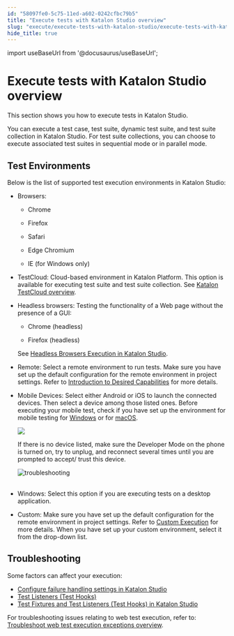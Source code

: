 ```yaml
---
id: "58097fe0-5c75-11ed-a602-0242cfbc79b5"
title: "Execute tests with Katalon Studio overview"
slug: "execute/execute-tests-with-katalon-studio/execute-tests-with-katalon-studio-overview"
hide_title: true
---
```

import useBaseUrl from '@docusaurus/useBaseUrl';


# <a id="concept-9819" class="anchor_top_offset"/><a id="ariaid-title1" class="anchor_top_offset"/>Execute tests with Katalon Studio overview

<p xmlns="http://www.w3.org/1999/xhtml" className="shortdesc">This section shows you how to execute tests in Katalon Studio.</p> 
<p xmlns="http://www.w3.org/1999/xhtml" className="p">You can execute a test case, test suite, dynamic test suite, and test suite collection in Katalon Studio. For test suite collections, you can choose to execute associated test suites in sequential mode or in parallel mode.</p> 

## <a id="id_2" class="anchor_top_offset"/>Test Environments

<div xmlns="http://www.w3.org/1999/xhtml" className="p">Below is the list of supported test execution environments in Katalon Studio:<ul className="ul"><li className="li"><p className="p"><span className="ph uicontrol">Browsers</span>: </p><ul className="ul"><li className="li"><p className="p">Chrome</p></li><li className="li"><p className="p">Firefox</p></li><li className="li"><p className="p">Safari</p></li><li className="li"><p className="p">Edge Chromium</p></li><li className="li"><p className="p">IE (for Windows only)</p></li></ul></li><li className="li"><p className="p"><span className="ph uicontrol">TestCloud</span>: Cloud-based environment in Katalon Platform. This option is available for executing test suite and test suite collection. See <a className="xref" href="#">Katalon TestCloud overview</a>.</p></li><li className="li"><div className="p"><span className="ph uicontrol">Headless browsers</span>: Testing the functionality of a Web page without the presence of a GUI:<ul className="ul"><li className="li"><p className="p">Chrome (headless)</p></li><li className="li"><p className="p">Firefox (headless)</p></li></ul>See <a className="xref" href="/execute/execute-tests-with-katalon-studio/headless-browsers-execution-in-katalon-studio">Headless Browsers Execution in <span className="ph">Katalon Studio</span></a>.</div></li><li className="li"><p className="p"><span className="ph uicontrol">Remote</span>: Select a remote environment to run tests. Make sure you have set up the default configuration for the remote environment in project settings. Refer to <a className="xref" href="/author/manage-projects/project-settings/desired-capabilities/introduction-to-desired-capabilities-in-katalon-studio">Introduction to Desired Capabilities</a> for more details.</p></li><li className="li"><p className="p"><span className="ph uicontrol">Mobile Devices</span>: Select either <span className="ph uicontrol">Android</span> or <span className="ph uicontrol">iOS</span> to launch the connected devices. Then select a device among those listed ones. Before executing your mobile test, check if you have set up the environment for mobile testing for <a className="xref j-external-link" href="http:///display/KD/Mobile+on+Windows" target="_blank">Windows</a> or for <a className="xref j-external-link" href="http:///display/KD/Mobile+on+macOS" target="_blank">macOS</a>.</p><p className="p"><img className="image" width={400} src={useBaseUrl("/b1b6a200-3242-11ed-9930-0242fe3e4a3f.png")} /></p><p className="p">If there is no device listed, make sure the <span className="ph uicontrol">Developer Mode</span> on the phone is turned on, try to unplug, and reconnect several times until you are prompted to accept/ trust this device.</p><p className="p"><img className="image" src={useBaseUrl("https://github.com/katalon-studio/docs-images/raw/master/katalon-studio/docs/create-test-suite/device-troubleshoot.png")} width={400} alt="troubleshooting" /><br /><br /></p></li><li className="li"><p className="p"><span className="ph uicontrol">Windows</span>: Select this option if you are executing tests on a desktop application.</p></li><li className="li"><p className="p"><span className="ph uicontrol">Custom</span>: Make sure you have set up the default configuration for the remote environment in project settings. Refer to <a className="xref" href="/author/manage-projects/project-settings/desired-capabilities/set-custom-desired-capabilities-in-katalon-studio">Custom Execution</a> for more details. When you have set up your custom environment, select it from the drop-down list.</p></li></ul></div>

## <a id="id_4" class="anchor_top_offset"/>Troubleshooting

<p xmlns="http://www.w3.org/1999/xhtml" className="p">Some factors can affect your execution:</p> 
<ul xmlns="http://www.w3.org/1999/xhtml" className="ul"><li className="li"><a className="xref" href="/maintain/configure-failure-handling-settings-in-katalon-studio">Configure failure handling settings in <span className="ph">Katalon Studio</span></a></li><li className="li"><a className="xref" href="/author/create-test-cases/test-fixtures-and-test-listeners-test-hooks-in-katalon-studio#concept-7786">Test Listeners (Test Hooks)</a></li><li className="li"><a className="xref" href="/author/create-test-cases/test-fixtures-and-test-listeners-test-hooks-in-katalon-studio">Test Fixtures and Test Listeners (Test Hooks) in <span className="ph">Katalon Studio</span></a></li></ul> 
<p xmlns="http://www.w3.org/1999/xhtml" className="p"> For troubleshooting issues relating to web test execution, refer to: <a className="xref" href="/author/troubleshooting-for-test-creation/troubleshoot-web-automated-testing/troubleshoot-web-test-execution-exceptions-overview">Troubleshoot web test execution exceptions overview</a>.</p> 
